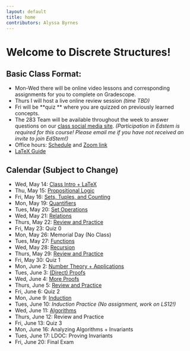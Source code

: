 ```yaml
---
layout: default
title: home
contributors: Alyssa Byrnes
---
```


# Welcome to Discrete Structures!

## Basic Class Format:
* Mon-Wed there will be online video lessons and corresponding assignments for you to complete on Gradescope. 
* Thurs I will host a live online review session *(time TBD)*
* Fri will be **quiz ** where you are quizzed on previously learned concepts.
* The 283 Team will be available throughout the week to answer questions on our [class social media site](https://edstem.org/). *(Participation in Edstem is required for this course! Please email me if you have not received an invite to join EdStem!)*
* Office hours: [Schedule](/comp283/calendar/office-hours.html) and [Zoom link](https://unc.zoom.us/j/91317370256?pwd=w9HGqP30NCexoSiqKRsr6IAkggbOd4.1) 
* [LaTeX Guide](/calendar/latex-guide.md)

## Calendar (Subject to Change)

* Wed, May 14: [Class Intro + LaTeX](/comp283/calendar/day-0.html)
* Thu, May 15: [Propositional Logic](/calendar/propositional-logic.md)
* Fri, May 16: [Sets, Tuples, and Counting](/calendar/sets-tuples-and-counting.md) 
* Mon, May 19: [Quantifiers](/calendar/quantifiers.md)
* Tues, May 20: [Set Operations](/calendar/set-operations.md)
* Wed, May 21: [Relations](/calendar/relations.md)
* Thurs, May 22: [Review and Practice](calendar/practice-0.md)
* Fri, May 23: Quiz 0
* Mon, May 26: Memorial Day  (No Class)
* Tues, May 27: [Functions](/calendar/functions.md)
* Wed, May 28: [Recursion](/calendar/recursion.md)
* Thurs, May 29: [Review and Practice](/calendar/practice-1.md)
* Fri, May 30: Quiz 1
* Mon, June 2: [Number Theory + Applications](/calendar/number-theory.md)
* Tues, June 3: [(Direct) Proofs](/calendar/proofs.md)
* Wed, June 4: [More Proofs](/calendar/proofs-continued.md)
* Thurs, June 5: [Review and Practice](/calendar/practice-2.md)
* Fri, June 6: Quiz 2
* Mon, June 9: [Induction](/calendar/induction.md)
* Tues, June 10: *Induction Practice (No assignment, work on LS12!)*
* Wed, June 11: [Algorithms](/calendar/algs-invariants.md)
* Thurs, June 12: Review and Practice
* Fri, June 13: Quiz 3
* Mon, June 16: Analyzing Algorithms + Invariants
* Tues, June 17: LDOC: Proving Invariants
* Fri, June 20: Final Exam

<!-- * Wed, May 17: [LaTeX + Pseudocode](/calendar/latex-and-pseudocode.md)
* Thu, May 18: [Propositional Logic](/calendar/propositional-logic.md)
* Fri, May 19: [Practice and Review (11 am)](/calendar/practice-and-review-0.md)
* Mon, May 22: [Sets, Tuples, and Counting](/calendar/sets-tuples-and-counting.md)
* Tue, May 23: [Quantifiers](/calendar/quantifiers.md)
* Wed, May 24: [Set Operations](/calendar/set-operations.md)
* Thu, May 25: [Practice and Review](/calendar/practice-and-review-1.md)
* Fri, May 26: Quiz 0 
* Tue, May 30: [Relations](/calendar/relations.md)
* Wed, May 31: [Functions](/calendar/functions.md)
* Thu, June 01: [Practice and Review (9:30 am)](/calendar/practice-and-review-2.md)
* Fri, June 02: Quiz 1
* Mon, June 05: [Number Theory and Applications](/calendar/number-theory.md)
* Tue, June 06: [Proofs](/calendar/proofs.md)
* Wed, June 07: [Proofs Continued](/calendar/proofs-continued.md)
* Thu, June 08: [Practice and Review (9:30 am)](/calendar/practice-and-review-3.md)
* Fri, June 09: Quiz 2
* Mon, June 12: [Recursion](/calendar/recursion.md)
* Tue, June 13: [Induction](/calendar/induction.md)
* Wed, June 14: [Analyzing Algorithms + Invariants](/calendar/analyzing-algorithms-and-invariants.md)
* Thu, June 15: [Proving Invariants](/calendar/proving-invariants.md)
* Fri, June 16: [Practice and Review (9:30 am)](/calendar/practice-and-review-4.md)
* Mon, June 19: *Holi (Juneteenth), so no office hours!*
* Tue, June 20: [Practice and Review (9:30 am)](/calendar/practice-and-review-5.md)
* ***Fri., June 23: FINAL EXAM*** -->